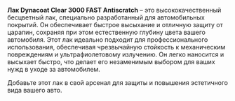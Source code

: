 **Лак Dynacoat Clear 3000 FAST Antiscratch** – это высококачественный бесцветный лак, специально разработанный для автомобильных покрытий. Он обеспечивает быстрое высыхание и отличную защиту от царапин, сохраняя при этом естественную глубину цвета вашего автомобиля. Этот лак идеально подходит для профессионального использования, обеспечивая чрезвычайную стойкость к механическим повреждениям и ультрафиолетовому излучению. Он легко наносится и высыхает быстро, что делает его незаменимым выбором для ваших нужд в уходе за автомобилем.

Добавьте этот лак в свой арсенал для защиты и повышения эстетичного вида вашего авто.
